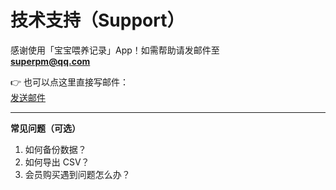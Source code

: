 # 技术支持（Support）

感谢使用「宝宝喂养记录」App！如需帮助请发邮件至  
**superpm@qq.com**

👉 也可以点这里直接写邮件：  
[发送邮件](mailto:superpm@qq.com?subject=%E6%8A%80%E6%9C%AF%E6%94%AF%E6%8C%81%E5%8A%A9%E6%89%8B-%E5%AE%9D%E5%AE%9D%E5%96%82%E5%85%BB%E8%AE%B0%E5%BD%95&body=%E8%AF%B7%E7%AE%80%E8%BF%B0%E9%97%AE%E9%A2%98%E5%8F%8A%E6%93%8D%E4%BD%9C%E6%AD%A5%E9%AA%A4%EF%BC%8C%E6%88%91%E4%BB%AC%E4%BC%9A%E5%B0%BD%E5%BF%AB%E5%9B%9E%E5%A4%8D%E3%80%82)

---

**常见问题（可选）**
1. 如何备份数据？  
2. 如何导出 CSV？  
3. 会员购买遇到问题怎么办？  
